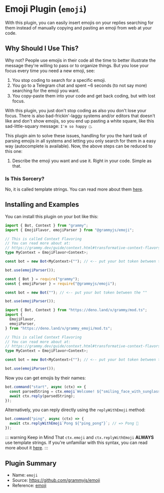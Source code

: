 # Emoji Plugin (`emoji`)

With this plugin, you can easily insert emojis on your replies searching for them instead of manually copying and pasting an emoji from web at your code.

## Why Should I Use This?

Why not? People use emojis in their code all the time to better illustrate the message they're willing to pass or to organize things.
But you lose your focus every time you need a new emoji, see:

1. You stop coding to search for a specific emoji.
2. You go to a Telegram chat and spent ~6 seconds (to not say more) searching for the emoji you want.
3. You copy-paste them into your code and get back coding, but with lost focus.

With this plugin, you just don't stop coding as also you don't lose your focus.
There is also bad-frickin'-laggy systems and/or editors that doesn't like and don't show emojis, so you end up pasting a white square, like this sad-little-squary message: `I'm so happy □`.

This plugin aim to solve these issues, handling for you the hard task of parsing emojis in all systems and letting you only search for them in a easy way (autocomplete is available). Now, the above steps can be reduced to this one:

1. Describe the emoji you want and use it. Right in your code. Simple as that.

### Is This Sorcery?

No, it is called template strings.
You can read more about them [here](https://developer.mozilla.org/en-US/docs/Web/JavaScript/Reference/Template_literals).

## Installing and Examples

You can install this plugin on your bot like this:

<CodeGroup>
  <CodeGroupItem title="TypeScript" active>

```ts
import { Bot, Context } from "grammy";
import { EmojiFlavor, emojiParser } from "@grammyjs/emoji";

// This is called Context Flavoring
// You can read more about at:
// https://grammy.dev/guide/context.html#transformative-context-flavors
type MyContext = EmojiFlavor<Context>;

const bot = new Bot<MyContext>(""); // <-- put your bot token between the ""

bot.use(emojiParser());
```

</CodeGroupItem>
  <CodeGroupItem title="JavaScript">

```js
const { Bot } = require("grammy");
const { emojiParser } = require("@grammyjs/emoji");

const bot = new Bot(""); // <-- put your bot token between the ""

bot.use(emojiParser());
```

</CodeGroupItem>
  <CodeGroupItem title="Deno">

```ts
import { Bot, Context } from "https://deno.land/x/grammy/mod.ts";
import {
  EmojiFlavor,
  emojiParser,
} from "https://deno.land/x/grammy_emoji/mod.ts";

// This is called Context Flavoring
// You can read more about at:
// https://grammy.dev/guide/context.html#transformative-context-flavors
type MyContext = EmojiFlavor<Context>;

const bot = new Bot<MyContext>(""); // <-- put your bot token between the ""

bot.use(emojiParser());
```

</CodeGroupItem>
</CodeGroup>

Now you can get emojis by their names:

```js
bot.command("start", async (ctx) => {
  const parsedString = ctx.emoji`Welcome! ${"smiling_face_with_sunglasses"}`; // => Welcome! 😎
  await ctx.reply(parsedString);
});
```

Alternatively, you can reply directly using the `replyWithEmoji` method:

```js
bot.command("ping", async (ctx) => {
  await ctx.replyWithEmoji`Pong ${"ping_pong"}`; // => Pong 🏓
});
```

::: warning Keep in Mind That
`ctx.emoji` and `ctx.replyWithEmoji` **ALWAYS** use template strings.
If you're unfamiliar with this syntax, you can read more about it [here](https://developer.mozilla.org/en-US/docs/Web/JavaScript/Reference/Template_literals).
:::

## Plugin Summary

- Name: `emoji`
- Source: <https://github.com/grammyjs/emoji>
- Reference: [emoji](/ref/emoji/)

